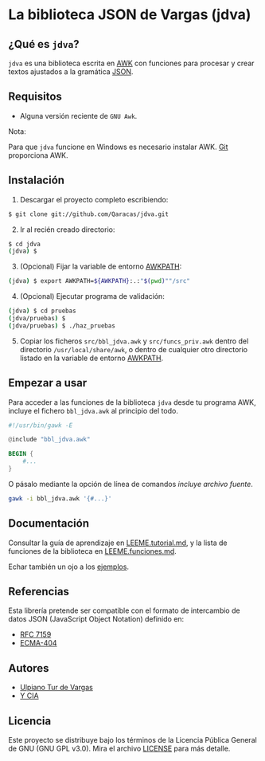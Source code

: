 # La biblioteca JSON de Vargas (jdva)

## ¿Qué es `jdva`?

`jdva` es una biblioteca escrita en [AWK](https://www.gnu.org/software/gawk/manual/gawk.html) con funciones para procesar y crear textos ajustados a la gramática [JSON](https://json.org/json-es.html).

## Requisitos

* Alguna versión reciente de `GNU Awk`.

Nota:

Para que `jdva` funcione en Windows es necesario instalar AWK. [Git](https://git-scm.com/download/win) proporciona AWK.

## Instalación

1. Descargar el proyecto completo escribiendo:

```bash
$ git clone git://github.com/Qaracas/jdva.git
```

2. Ir al recién creado directorio:

```bash
$ cd jdva
(jdva) $
```

3. (Opcional) Fijar la variable de entorno [AWKPATH](https://www.gnu.org/software/gawk/manual/gawk.html#AWKPATH-Variable):

```bash
(jdva) $ export AWKPATH=${AWKPATH}:.:"$(pwd)""/src"
```

4. (Opcional) Ejecutar programa de validación:

```bash
(jdva) $ cd pruebas
(jdva/pruebas) $
(jdva/pruebas) $ ./haz_pruebas
```

5. Copiar los ficheros `src/bbl_jdva.awk` y `src/funcs_priv.awk` dentro del directorio `/usr/local/share/awk`, o dentro de cualquier otro directorio listado en la variable de entorno [AWKPATH](https://www.gnu.org/software/gawk/manual/gawk.html#AWKPATH-Variable).

## Empezar a usar

Para acceder a las funciones de la biblioteca `jdva` desde tu programa AWK, incluye el fichero `bbl_jdva.awk` al principio del todo.

```awk
#!/usr/bin/gawk -E

@include "bbl_jdva.awk"

BEGIN {
    #...
}
```

O pásalo mediante la opción de línea de comandos _incluye archivo fuente_.

```bash
gawk -i bbl_jdva.awk '{#...}'
```

## Documentación

Consultar la guía de aprendizaje en [LEEME.tutorial.md](LEEME.tutorial.md), y la lista de funciones de la biblioteca en [LEEME.funciones.md](LEEME.funciones.md).

Echar también un ojo a los [ejemplos](https://github.com/Qaracas/jdva/tree/master/ejemplos).

## Referencias

Esta librería pretende ser compatible con el formato de intercambio de datos JSON (JavaScript Object Notation) definido en:

* [RFC 7159](https://tools.ietf.org/html/rfc7159)
* [ECMA-404](http://www.ecma-international.org/publications/standards/Ecma-404.htm)

## Autores

* [Ulpiano Tur de Vargas](https://github.com/Qaracas)
* [Y CIA](https://github.com/Qaracas/jdva/contributors)

## Licencia

Este proyecto se distribuye bajo los términos de la Licencia Pública General de GNU (GNU GPL v3.0). Mira el archivo [LICENSE](LICENSE) para más detalle.
